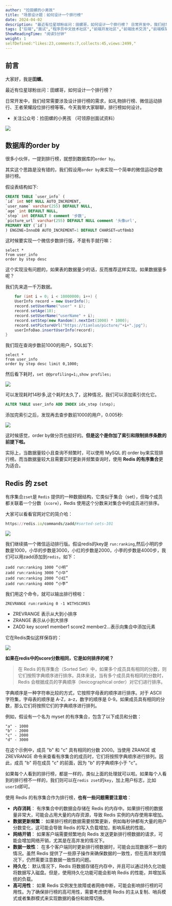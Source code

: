 ```yaml
---
author: "捡田螺的小男孩"
title: "场景设计题：如何设计一个排行榜"
date: 2024-04-02
description: "最近有位星球粉丝问：田螺哥，如何设计一个排行榜？ 日常开发中，我们经常需要涉及设计排行榜的需求，如礼物排行榜、微信运动排行、王者荣耀段位排行榜等等。"
tags: ["后端","面试","程序员中文技术社区","前端开发社区","前端技术交流","前端框架教程","JavaScript 学习资源","CSS 技巧与最佳实践","HTML5 最新动态","前端工程师职业发展","开源前端项目","前端技术趋势"]
ShowReadingTime: "阅读5分钟"
weight: 1
selfDefined:"likes:23,comments:7,collects:45,views:2499,"
---
```

前言
--

大家好，我是**田螺**。

最近有位星球粉丝问：田螺哥，如何设计一个排行榜？

日常开发中，我们经常需要涉及设计排行榜的需求，如礼物排行榜、微信运动排行、王者荣耀段位排行榜等等。今天我带大家聊聊，排行榜如何设计。

*   关注公众号：捡田螺的小男孩 （可领原创面试资料）

![](/images/jueJin/c0cac7cb6a1641b.png)

数据库的order by
------------

很多小伙伴，一提到排行榜，就想到数据库的`order by`。

其实这个思路是没有错的，我们假设用`order by`来实现一个简单的微信运动步数排行榜。

假设表结构如下:

```sql
CREATE TABLE `user_info` (
`id` int NOT NULL AUTO_INCREMENT,
`user_name` varchar(255) DEFAULT NULL,
`age` int DEFAULT NULL,
`step` int DEFAULT 0 comment '步数',
`picture_url` varchar(255) DEFAULT NULL comment '头像url',
PRIMARY KEY (`id`)
) ENGINE=InnoDB AUTO_INCREMENT=1 DEFAULT CHARSET=utf8mb3
```

这时候要实现一个微信步数排行版，不是有手就行嘛：

```vbnet
select *
from user_info
order by step desc
```

这个实现没有问题的，如果表的数据量少的话，反而推荐这样实现。如果数据量多呢？

我们先来造一千万数据。

```csharp
    for (int i = 0; i < 10000000; i++) {
    UserInfo record = new UserInfo();
    record.setUserName("user" + i);
    record.setAge(10);
    record.setUserName("userName" + i);
    record.setStep(new Random().nextInt(1000) * 1000);
    record.setPictureUrl("https://tianluo/picture/"+i+".jpg");
    userInfoDao.insertUserInfo(record);
}
```

我们现在查询步数前1000的用户，SQL如下:

```vbnet
select *
from user_info
order by step desc limit 0,1000;
```

然后看下耗时，`set @@profiling=1;`,`show profiles;`

![](/images/jueJin/5e97a2700025495.png)

可以发现耗时14秒多,这个耗时太久了，这种情况，我们可以添加索引优化它。

```sql
ALTER TABLE user_info ADD INDEX idx_step (step);
```

添加完索引之后，发现再去查步数前1000的用户，0.005秒:

![](/images/jueJin/e9185b8f9df14ca.png)

这时候感觉，order by做分页也挺好的。**但是这个是你加了索引和限制排序条数的前提下啦。**

实际上，当数据量较小且查询不频繁时，可以使用 MySQL 的 order by来实现排行榜。而当数据量较大且需要实时更新并频繁查询时，使用 **Redis 的有序集合**更为适合。

Redis 的 zset
------------

有序集合`zset`是 `Redis` 提供的一种数据结构，它类似于集合（set），但每个成员都关联着一个分数（`score`），Redis 使用这个分数来对集合中的成员进行排序。

大家可以看看官网对它的简介哈：

```ruby
https://redis.io/commands/zadd/#sorted-sets-101
```

![](/images/jueJin/311f08503753424.png)

我们继续搞一个微信运动排行版。假设redis的key是 `run:ranking`,然后小明的步数是1000，小华的步数是3000，小红的步数是2000，小李的步数是4000步，我们可以用zadd添加到`redis`，如下：

```arduino
zadd run:ranking 1000 “小明”
zadd run:ranking 3000 “小华”
zadd run:ranking 2000 “小红”
zadd run:ranking 4000 “小李”
```

我们用这个命令，就可以输出排行榜啦：

```arduino
ZREVRANGE run:ranking 0 -1 WITHSCORES
```

*   ZREVRANGE 表示从大到小排序
*   ZRANGE 表示从小到大排序
*   ZADD key score1 member1 score2 member2…表示向集合中添加元素

它在Redis类似这样保存的：

![](/images/jueJin/3d1af5b26e9745c.png)

**如果在redis中的score分数相同，它是如何排序的呢？**

> 在 Redis 的有序集合（Sorted Set）中，如果多个成员具有相同的分数，则它们按照字典顺序进行排序。具体来说，当有多个成员具有相同的分数时，Redis 会根据成员的字典顺序（lexicographical order）对它们进行排序。

字典顺序是一种字符串比较的方式，它按照字母表的顺序进行排序。对于 ASCII 字符集，字母表的顺序是 A-Z，a-z，数字的顺序是 0-9。如果成员具有相同的分数，那么它们将按照它们的字典顺序进行排列。

例如，假设有一个名为 myset 的有序集合，包含了以下成员和分数：

```arduino
"a" - 1000
"b" - 2000
"c" - 2000
"d" - 3000
```

在这个示例中，成员 "b" 和 "c" 具有相同的分数 2000。当使用 ZRANGE 或 ZREVRANGE 命令来查看有序集合的成员时，它们将按照字典顺序进行排列。因此，成员 "b" 将在成员 "c" 的前面，因为 "b" 的字典顺序小于 "c"。

如果每个人看到的排行榜，都是一样的，类似上面的处理就可以啦。如果每个人看到的排行榜不一样的，我们则可以在`redis zset`的`key`，加上用户标志，比如`userId`即可。

使用 Redis 的有序集合作为排行榜，**也有一些问题需要注意哈**：

*   **内存消耗**： 有序集合中的数据会存储在 Redis 的内存中。如果排行榜的数据量非常大，可能会占用大量的内存资源，导致 Redis 实例的内存使用率增加。
*   **数据更新频繁**： 如果排行榜的数据需要频繁更新，例如每秒钟都有大量的用户分数变化，这可能会导致 Redis 的写入负载增加，影响系统的性能。
*   **网络开销**： 如果客户端需要频繁地向 Redis 发送更新排行榜数据的请求，可能会增加网络开销，尤其是在高并发的情况下。
*   **数据一致性**： 在多个客户端同时更新排行榜数据时，可能会出现数据不一致的情况。虽然 Redis 提供了一些原子操作来确保数据的一致性，但在高并发的情况下，仍然需要注意数据一致性的问题。
*   **持久化**： 默认情况下，Redis 将数据存储在内存中，并且可以通过持久化功能将数据写入磁盘。但是，使用持久化功能可能会影响 Redis 的性能，并增加系统的负载。
*   **高可用性**： 如果 Redis 实例发生故障或者网络中断，可能会影响排行榜的可用性。为了确保排行榜的高可用性，需要考虑使用 Redis 的主从复制、哨兵模式或者集群模式来实现数据的备份和故障切换。
